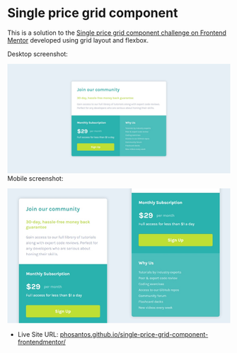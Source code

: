 # Single price grid component

This is a solution to the [Single price grid component challenge on Frontend Mentor](https://www.frontendmentor.io/challenges/single-price-grid-component-5ce41129d0ff452fec5abbbc) developed using grid layout and flexbox.

Desktop screenshot:

![Desktop screenshot for the Single price grid component coding challenge](./screenshots/screenshot-desktop.jpg)
Mobile screenshot:

![Mobile screenshot for the Single price grid component coding challenge](./screenshots/screenshot-mobile.jpg)

- Live Site URL: [phosantos.github.io/single-price-grid-component-frontendmentor/](https://phosantos.github.io/single-price-grid-component-frontendmentor/)
